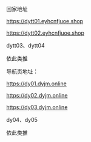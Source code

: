 回家地址

https://dytt01.eyhcnfjuoe.shop

https://dytt02.eyhcnfjuoe.shop

dytt03、dytt04

依此类推

导航页地址：

https://dy01.dyjm.online

https://dy02.dyjm.online

https://dy03.dyjm.online

dy04、dy05

依此类推
